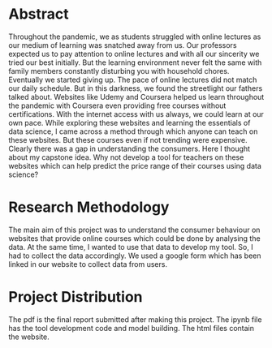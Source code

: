 <h1><b>Abstract</b></h1>

Throughout the pandemic, we as students struggled with online lectures as our medium of learning was snatched away from us. Our professors expected us to pay attention to online lectures and with all our sincerity we tried our best initially. But the learning environment never felt the same with family members constantly disturbing you with household chores. Eventually we started giving up. The pace of online lectures did not match our daily schedule. But in this darkness, we found the streetlight our fathers talked about. 
Websites like Udemy and Coursera helped us learn throughout the pandemic with Coursera even providing free courses without certifications. With the internet access with us always, we could learn at our own pace.
While exploring these websites and learning the essentials of data science, I came across a method through which anyone can teach on these websites. But these courses even if not trending were expensive. Clearly there was a gap in understanding the consumers. Here I thought about my capstone idea.
Why not develop a tool for teachers on these websites which can help predict the price range of their courses using data science?


<h1><b>Research Methodology</b></h1>

The main aim of this project was to understand the consumer behaviour on websites that provide online courses which could be done by analysing the data. At the same time, I wanted to use that data to develop my tool.
So, I had to collect the data accordingly. We used a google form which has been linked in our website to collect data from users.

<h1><b>Project Distribution</b></h1>

The pdf is the final report submitted after making this project.
The ipynb file has the tool development code and model building.
The html files contain the website.
